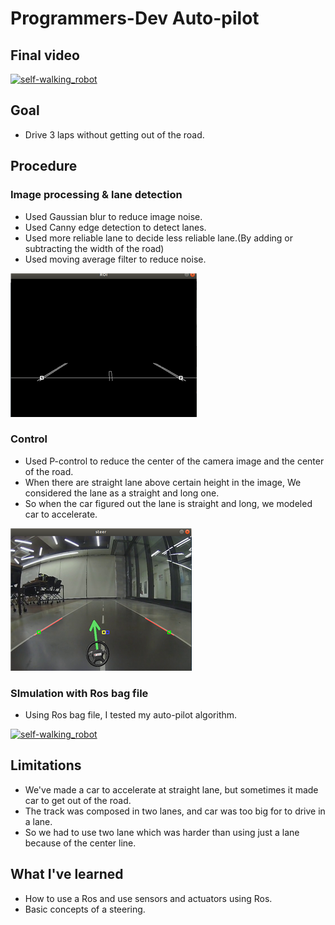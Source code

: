 # Programmers-Dev Auto-pilot 

## Final video
[![self-walking_robot](http://img.youtube.com/vi/2LIYwCAGfMM/0.jpg)](https://www.youtube.com/watch?v=2LIYwCAGfMM&t=7s)

## Goal
* Drive 3 laps without getting out of the road.

## Procedure

### Image processing & lane detection

* Used Gaussian blur to reduce image noise.
* Used Canny edge detection to detect lanes.
* Used more reliable lane to decide less reliable lane.(By adding or subtracting the width of the road)
* Used moving average filter to reduce noise.
  
![ex_screenshot1](./img/1.png)

### Control
* Used P-control to reduce the center of the camera image and the center of the road.
* When there are straight lane above certain height in the image, We considered the lane as a straight and long one.
* So when the car figured out the lane is straight and long, we modeled car to accelerate.

![ex_screenshot2](./img/2.png)

### SImulation with Ros bag file
* Using Ros bag file, I tested my auto-pilot algorithm.  


[![self-walking_robot](http://img.youtube.com/vi/yEZ5d2DL-TY/0.jpg)](https://www.youtube.com/watch?v=yEZ5d2DL-TY)



## Limitations
* We've made a car to accelerate at straight lane, but sometimes it made car to get out of the road.
* The track was composed in two lanes, and car was too big for to drive in a lane.
* So we had to use two lane which was harder than using just a lane because of the center line.


## What I've learned
* How to use a Ros and use sensors and actuators using Ros.
* Basic concepts of a steering.






